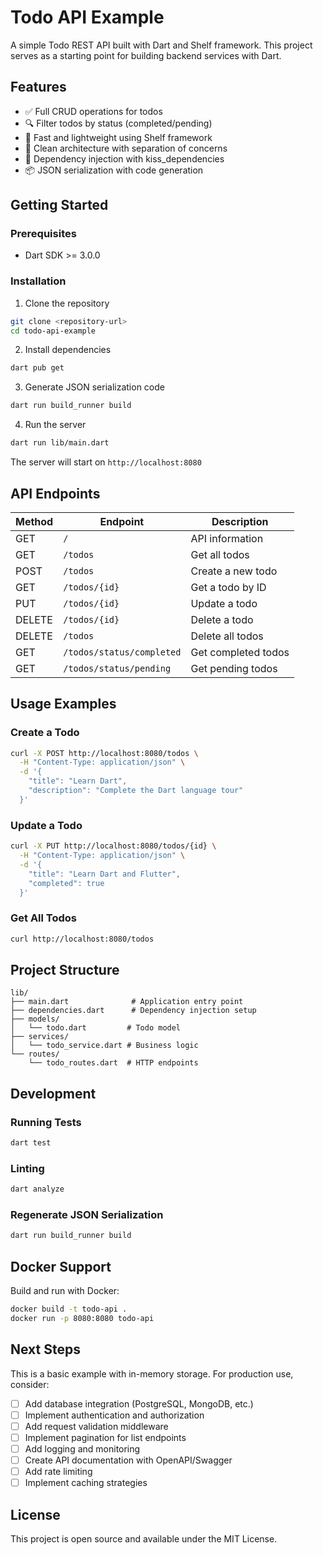 # Todo API Example

A simple Todo REST API built with Dart and Shelf framework. This project serves as a starting point for building backend services with Dart.

## Features

- ✅ Full CRUD operations for todos
- 🔍 Filter todos by status (completed/pending)
- 🚀 Fast and lightweight using Shelf framework
- 📝 Clean architecture with separation of concerns
- 🔧 Dependency injection with kiss_dependencies
- 📦 JSON serialization with code generation

## Getting Started

### Prerequisites

- Dart SDK >= 3.0.0

### Installation

1. Clone the repository
```bash
git clone <repository-url>
cd todo-api-example
```

2. Install dependencies
```bash
dart pub get
```

3. Generate JSON serialization code
```bash
dart run build_runner build
```

4. Run the server
```bash
dart run lib/main.dart
```

The server will start on `http://localhost:8080`

## API Endpoints

| Method | Endpoint | Description |
|--------|----------|-------------|
| GET | `/` | API information |
| GET | `/todos` | Get all todos |
| POST | `/todos` | Create a new todo |
| GET | `/todos/{id}` | Get a todo by ID |
| PUT | `/todos/{id}` | Update a todo |
| DELETE | `/todos/{id}` | Delete a todo |
| DELETE | `/todos` | Delete all todos |
| GET | `/todos/status/completed` | Get completed todos |
| GET | `/todos/status/pending` | Get pending todos |

## Usage Examples

### Create a Todo
```bash
curl -X POST http://localhost:8080/todos \
  -H "Content-Type: application/json" \
  -d '{
    "title": "Learn Dart",
    "description": "Complete the Dart language tour"
  }'
```

### Update a Todo
```bash
curl -X PUT http://localhost:8080/todos/{id} \
  -H "Content-Type: application/json" \
  -d '{
    "title": "Learn Dart and Flutter",
    "completed": true
  }'
```

### Get All Todos
```bash
curl http://localhost:8080/todos
```

## Project Structure

```
lib/
├── main.dart              # Application entry point
├── dependencies.dart      # Dependency injection setup
├── models/
│   └── todo.dart         # Todo model
├── services/
│   └── todo_service.dart # Business logic
└── routes/
    └── todo_routes.dart  # HTTP endpoints
```

## Development

### Running Tests
```bash
dart test
```

### Linting
```bash
dart analyze
```

### Regenerate JSON Serialization
```bash
dart run build_runner build
```

## Docker Support

Build and run with Docker:

```bash
docker build -t todo-api .
docker run -p 8080:8080 todo-api
```

## Next Steps

This is a basic example with in-memory storage. For production use, consider:

- [ ] Add database integration (PostgreSQL, MongoDB, etc.)
- [ ] Implement authentication and authorization
- [ ] Add request validation middleware
- [ ] Implement pagination for list endpoints
- [ ] Add logging and monitoring
- [ ] Create API documentation with OpenAPI/Swagger
- [ ] Add rate limiting
- [ ] Implement caching strategies

## License

This project is open source and available under the MIT License.